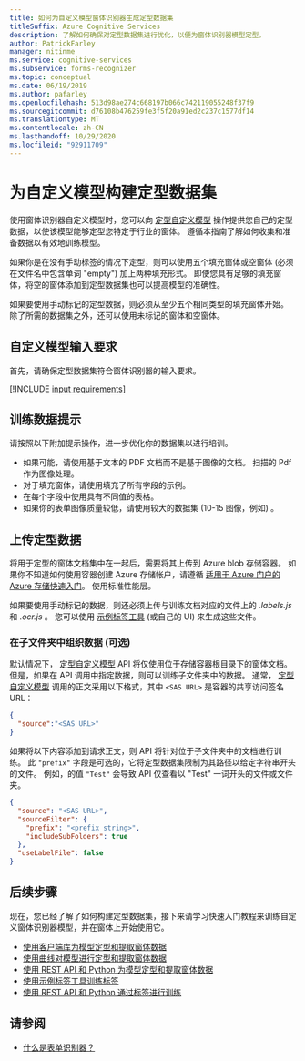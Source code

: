 ```yaml
---
title: 如何为自定义模型窗体识别器生成定型数据集
titleSuffix: Azure Cognitive Services
description: 了解如何确保对定型数据集进行优化，以便为窗体识别器模型定型。
author: PatrickFarley
manager: nitinme
ms.service: cognitive-services
ms.subservice: forms-recognizer
ms.topic: conceptual
ms.date: 06/19/2019
ms.author: pafarley
ms.openlocfilehash: 513d98ae274c668197b066c742119055248f37f9
ms.sourcegitcommit: d76108b476259fe3f5f20a91ed2c237c1577df14
ms.translationtype: MT
ms.contentlocale: zh-CN
ms.lasthandoff: 10/29/2020
ms.locfileid: "92911709"
---
```

# <a name="build-a-training-data-set-for-a-custom-model"></a>为自定义模型构建定型数据集

使用窗体识别器自定义模型时，您可以向 [定型自定义模型](https://westus2.dev.cognitive.microsoft.com/docs/services/form-recognizer-api-v2/operations/TrainCustomModelAsync) 操作提供您自己的定型数据，以使该模型能够定型您特定于行业的窗体。 遵循本指南了解如何收集和准备数据以有效地训练模型。

如果你是在没有手动标签的情况下定型，则可以使用五个填充窗体或空窗体 (必须在文件名中包含单词 "empty") 加上两种填充形式。 即使您具有足够的填充窗体，将空的窗体添加到定型数据集也可以提高模型的准确性。

如果要使用手动标记的定型数据，则必须从至少五个相同类型的填充窗体开始。 除了所需的数据集之外，还可以使用未标记的窗体和空窗体。

## <a name="custom-model-input-requirements"></a>自定义模型输入要求

首先，请确保定型数据集符合窗体识别器的输入要求。

[!INCLUDE [input requirements](./includes/input-requirements.md)]

## <a name="training-data-tips"></a>训练数据提示

请按照以下附加提示操作，进一步优化你的数据集以进行培训。

* 如果可能，请使用基于文本的 PDF 文档而不是基于图像的文档。 扫描的 Pdf 作为图像处理。
* 对于填充窗体，请使用填充了所有字段的示例。
* 在每个字段中使用具有不同值的表格。
* 如果你的表单图像质量较低，请使用较大的数据集 (10-15 图像，例如) 。

## <a name="upload-your-training-data"></a>上传定型数据

将用于定型的窗体文档集中在一起后，需要将其上传到 Azure blob 存储容器。 如果你不知道如何使用容器创建 Azure 存储帐户，请遵循 [适用于 Azure 门户的 Azure 存储快速入门](../../storage/blobs/storage-quickstart-blobs-portal.md)。 使用标准性能层。

如果要使用手动标记的数据，则还必须上传与训练文档对应的文件上的 *.labels.js* 和 *.ocr.js* 。 您可以使用 [示例标签工具](./quickstarts/label-tool.md) (或自己的 UI) 来生成这些文件。

### <a name="organize-your-data-in-subfolders-optional"></a>在子文件夹中组织数据 (可选) 

默认情况下， [定型自定义模型](https://westus2.dev.cognitive.microsoft.com/docs/services/form-recognizer-api-v2/operations/TrainCustomModelAsync) API 将仅使用位于存储容器根目录下的窗体文档。 但是，如果在 API 调用中指定数据，则可以训练子文件夹中的数据。 通常， [定型自定义模型](https://westus2.dev.cognitive.microsoft.com/docs/services/form-recognizer-api-v2/operations/TrainCustomModelAsync) 调用的正文采用以下格式，其中 `<SAS URL>` 是容器的共享访问签名 URL：

```json
{
  "source":"<SAS URL>"
}
```

如果将以下内容添加到请求正文，则 API 将针对位于子文件夹中的文档进行训练。 此 `"prefix"` 字段是可选的，它将定型数据集限制为其路径以给定字符串开头的文件。 例如，的值 `"Test"` 会导致 API 仅查看以 "Test" 一词开头的文件或文件夹。

```json
{
  "source": "<SAS URL>",
  "sourceFilter": {
    "prefix": "<prefix string>",
    "includeSubFolders": true
  },
  "useLabelFile": false
}
```

## <a name="next-steps"></a>后续步骤

现在，您已经了解了如何构建定型数据集，接下来请学习快速入门教程来训练自定义窗体识别器模型，并在窗体上开始使用它。

* [使用客户端库为模型定型和提取窗体数据](./quickstarts/client-library.md)
* [使用曲线对模型进行定型和提取窗体数据](./quickstarts/curl-train-extract.md)
* [使用 REST API 和 Python 为模型定型和提取窗体数据](./quickstarts/python-train-extract.md)
* [使用示例标签工具训练标签](./quickstarts/label-tool.md)
* [使用 REST API 和 Python 通过标签进行训练](./quickstarts/python-labeled-data.md)

## <a name="see-also"></a>请参阅

* [什么是表单识别器？](./overview.md)